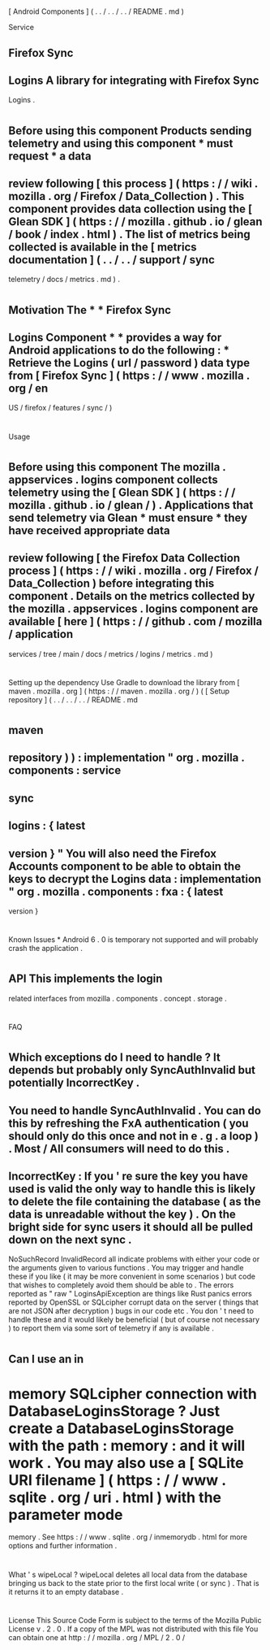 #
[
Android
Components
]
(
.
.
/
.
.
/
.
.
/
README
.
md
)
>
Service
>
Firefox
Sync
-
Logins
A
library
for
integrating
with
Firefox
Sync
-
Logins
.
#
#
Before
using
this
component
Products
sending
telemetry
and
using
this
component
*
must
request
*
a
data
-
review
following
[
this
process
]
(
https
:
/
/
wiki
.
mozilla
.
org
/
Firefox
/
Data_Collection
)
.
This
component
provides
data
collection
using
the
[
Glean
SDK
]
(
https
:
/
/
mozilla
.
github
.
io
/
glean
/
book
/
index
.
html
)
.
The
list
of
metrics
being
collected
is
available
in
the
[
metrics
documentation
]
(
.
.
/
.
.
/
support
/
sync
-
telemetry
/
docs
/
metrics
.
md
)
.
#
#
Motivation
The
*
*
Firefox
Sync
-
Logins
Component
*
*
provides
a
way
for
Android
applications
to
do
the
following
:
*
Retrieve
the
Logins
(
url
/
password
)
data
type
from
[
Firefox
Sync
]
(
https
:
/
/
www
.
mozilla
.
org
/
en
-
US
/
firefox
/
features
/
sync
/
)
#
#
Usage
#
#
#
Before
using
this
component
The
mozilla
.
appservices
.
logins
component
collects
telemetry
using
the
[
Glean
SDK
]
(
https
:
/
/
mozilla
.
github
.
io
/
glean
/
)
.
Applications
that
send
telemetry
via
Glean
*
must
ensure
*
they
have
received
appropriate
data
-
review
following
[
the
Firefox
Data
Collection
process
]
(
https
:
/
/
wiki
.
mozilla
.
org
/
Firefox
/
Data_Collection
)
before
integrating
this
component
.
Details
on
the
metrics
collected
by
the
mozilla
.
appservices
.
logins
component
are
available
[
here
]
(
https
:
/
/
github
.
com
/
mozilla
/
application
-
services
/
tree
/
main
/
docs
/
metrics
/
logins
/
metrics
.
md
)
#
#
#
Setting
up
the
dependency
Use
Gradle
to
download
the
library
from
[
maven
.
mozilla
.
org
]
(
https
:
/
/
maven
.
mozilla
.
org
/
)
(
[
Setup
repository
]
(
.
.
/
.
.
/
.
.
/
README
.
md
#
maven
-
repository
)
)
:
implementation
"
org
.
mozilla
.
components
:
service
-
sync
-
logins
:
{
latest
-
version
}
"
You
will
also
need
the
Firefox
Accounts
component
to
be
able
to
obtain
the
keys
to
decrypt
the
Logins
data
:
implementation
"
org
.
mozilla
.
components
:
fxa
:
{
latest
-
version
}
#
#
#
Known
Issues
*
Android
6
.
0
is
temporary
not
supported
and
will
probably
crash
the
application
.
#
#
API
This
implements
the
login
-
related
interfaces
from
mozilla
.
components
.
concept
.
storage
.
#
#
FAQ
#
#
#
Which
exceptions
do
I
need
to
handle
?
It
depends
but
probably
only
SyncAuthInvalid
but
potentially
IncorrectKey
.
-
You
need
to
handle
SyncAuthInvalid
.
You
can
do
this
by
refreshing
the
FxA
authentication
(
you
should
only
do
this
once
and
not
in
e
.
g
.
a
loop
)
.
Most
/
All
consumers
will
need
to
do
this
.
-
IncorrectKey
:
If
you
'
re
sure
the
key
you
have
used
is
valid
the
only
way
to
handle
this
is
likely
to
delete
the
file
containing
the
database
(
as
the
data
is
unreadable
without
the
key
)
.
On
the
bright
side
for
sync
users
it
should
all
be
pulled
down
on
the
next
sync
.
-
NoSuchRecord
InvalidRecord
all
indicate
problems
with
either
your
code
or
the
arguments
given
to
various
functions
.
You
may
trigger
and
handle
these
if
you
like
(
it
may
be
more
convenient
in
some
scenarios
)
but
code
that
wishes
to
completely
avoid
them
should
be
able
to
.
The
errors
reported
as
"
raw
"
LoginsApiException
are
things
like
Rust
panics
errors
reported
by
OpenSSL
or
SQLcipher
corrupt
data
on
the
server
(
things
that
are
not
JSON
after
decryption
)
bugs
in
our
code
etc
.
You
don
'
t
need
to
handle
these
and
it
would
likely
be
beneficial
(
but
of
course
not
necessary
)
to
report
them
via
some
sort
of
telemetry
if
any
is
available
.
#
#
#
Can
I
use
an
in
-
memory
SQLcipher
connection
with
DatabaseLoginsStorage
?
Just
create
a
DatabaseLoginsStorage
with
the
path
:
memory
:
and
it
will
work
.
You
may
also
use
a
[
SQLite
URI
filename
]
(
https
:
/
/
www
.
sqlite
.
org
/
uri
.
html
)
with
the
parameter
mode
=
memory
.
See
https
:
/
/
www
.
sqlite
.
org
/
inmemorydb
.
html
for
more
options
and
further
information
.
#
#
#
What
'
s
wipeLocal
?
wipeLocal
deletes
all
local
data
from
the
database
bringing
us
back
to
the
state
prior
to
the
first
local
write
(
or
sync
)
.
That
is
it
returns
it
to
an
empty
database
.
#
#
License
This
Source
Code
Form
is
subject
to
the
terms
of
the
Mozilla
Public
License
v
.
2
.
0
.
If
a
copy
of
the
MPL
was
not
distributed
with
this
file
You
can
obtain
one
at
http
:
/
/
mozilla
.
org
/
MPL
/
2
.
0
/
